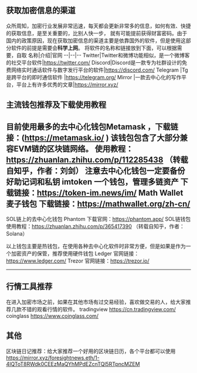 ## 获取加密信息的渠道
众所周知，加密行业发展非常迅速，每天都会更新非常多的信息，如何有效、快捷的获取信息，是至关重要的，比别人快一步，
就有可能提前获得财富密码。由于国内的政策原因，现在获取加密信息的渠道主要是依靠国外的软件，但是使用这部分软件的前提是需要会**科学上网**。
将软件的名称和链接放到下面，可以根据需要，自取
名称|介绍|官网
--|--|--
Twitter|Twitter和微博功能相似，是一个微博客的社交平台软件|https://twitter.com/
Discord|Discord是一款专为社群设计的免费网络实时通话软件与数字发行平台的软件|https://discord.com/
Telegram |Tg是跨平台的即时通信软件 |https://telegram.org/
Mirror |一款去中心化的写作平台，平台上有许多优秀的文章|https://mirror.xyz/

## 主流钱包推荐及下载使用教程


目前使用最多的去中心化钱包Metamask ，下载链接：(https://metamask.io/ )
该钱包包含了大部分兼容EVM链的区块链网络。
使用教程：https://zhuanlan.zhihu.com/p/112285438  （转载自知乎，作者：刘剑）
**注意去中心化钱包一定要备份好助记词和私钥**
imtoken 一个钱包，管理多链资产       下载链接：https://token-im.news/im/
Math Wallet 麦子钱包                下载链接：https://mathwallet.org/zh-cn/
---
SOL链上的去中心化钱包
Phantom             下载官网：https://phantom.app/
SOL链钱包使用教程：https://zhuanlan.zhihu.com/p/365417390 （转载自知乎，作者：Solana）


以上钱包主要是热钱包，在使用各种去中心化软件时非常方便，但是如果是作为一个加密资产的保管，推荐使用硬件钱包
Ledger   官网链接：https://www.ledger.com/
Trezor   官网链接：https://trezor.io/

---

## 行情工具推荐
在进入加密市场之前，如果在其他市场有过交易经验，喜欢做交易的人，给大家推荐几款不错的观看行情的软件。
tradingview https://cn.tradingview.com/
coinglass  https://www.coinglass.com/

## 其他
区块链日记推荐：给大家推荐一个好用的区块链日历，各个平台都可以使用
https://mirror.xyz/foresightnews.eth/1-4IQToT8RWdk0CEEzMaQYhMPdEZcnTQl5RTpncMZEM
